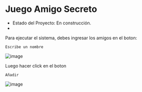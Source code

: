<h1> Juego Amigo Secreto </h1>

- Estado del Proyecto: En construcción.
- 
Para ejecutar el sistema, debes ingresar los amigos en el boton:

```Escribe un nombre```

![image](https://github.com/user-attachments/assets/7e206c42-76b7-4c9e-9db2-efcf4c195dfc)

Luego hacer click en el boton   

```Añadir```

![image](https://github.com/user-attachments/assets/0477a0cb-5e81-4e0b-8898-60157d160ff5)



